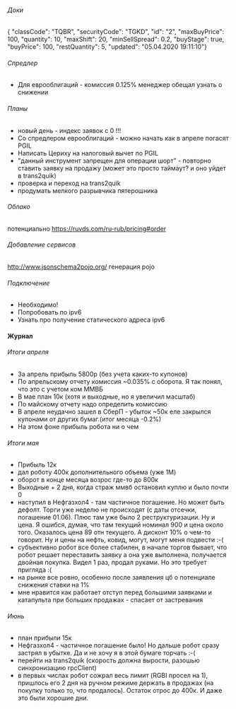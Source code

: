 ###### Доки
{ "classCode": "TQBR", "securityCode": "TGKD", "id": "2", "maxBuyPrice": 100, "quantity": 10, "maxShift": 20, "minSellSpread": 0.2, "buyStage": true, "buyPrice": 100, "restQuantity": 5, "updated": "05.04.2020 19:11:10"}

###### Спредлер

* Для еврооблигаций - комиссия 0.125% менеджер обещал узнать о снижении

###### Планы
* новый день - индекс заявок с 0 !!!
* Со спредлером еврооблигаций - можно начать как в апреле погасят PGIL
* Написать Цериху на налоговый вычет по PGIL
* "данный инструмент запрещен для операции шорт" - повторно ставить заявку на продажу 
(может это просто таймаут? и оно уйдет в trans2quik)
* проверка и переход на trans2quik
* продумать мелкого разрывчика пятерошника

###### Облако
потенциально
https://ruvds.com/ru-rub/pricing#order

###### Добавление сервисов
http://www.jsonschema2pojo.org/ генерация pojo

###### Подключение
* Необходимо!
* Попробовать по ipv6
* Узнать про получение статического адреса ipv6

#### Журнал
###### Итоги апреля
* За апрель прибыль 5800р (без учета каких-то купонов)
* По апрельскому отчету комиссия ~0.035% c оборота. Я так понял, что это с учетом ком ММВБ
* В мае план 10к (хотя и выходные, но я увеличил масштаб)
* По майскому отчету надо определить комиссию
* В апреле неудачно зашел в СберП - убыток ~50к еле закрылся купонами от других бумаг.(итог месяца -0.2%) 
* На этом фоне прибыль робота ни о чем
###### Итоги мая
* Прибыль 12к
* дал роботу 400к дополнительного объема (уже 1М)
* оборот в конце месяца возрос где-то до 800к
* Выходные + 2 дня, когда страж ммвб остановил куплю и было почти 0
* наступил в Нефгазхол4 - там частичное погашение. Но может быть дефолт. 
Торги уже неделю не происходят (с даты отсечки, погашение 01.06).
Плюс там уже было 2 реструктуризации. Ну и цена. 
Я ошибся, думая, что там текущий номинал 900 и цена около того. Оказалось цена 89 отн текущего. 
А дисконт 10% о чем-то говорит. Ну и цены на нефть, ковид, могут, могут меня подвести :-(
* субъективно робот все более стабилен, в начале торгов бывает, что робот решает переставить заявку
а она уже выполнена, получается двойная покупка. Видел 1 раз, продал руками. Но это требует пригляда :( 
* на рынке все ровно, особенно после заявления цб о потенциале снижения ставки на 1%
* мне нравится как работает отступ перед большими заявками и катапульта при больших продажах - спасает от застревания

###### Июнь
* план прибыли 15к
* Нефгазхол4 - частичное погашение было! Но дальше робот сразу застрял в убытке. Да и не хочу я в этой бумаге торчать :-(
* перейти на trans2quik (скорость должна вырости, разошью синхронизацию rpcClient)
* в первых числах робот сожрал весь лимит (RGBI просел на 1), пришлось его 2 дня на ручном режиме держать в продажах 
(на покупку только то, что продалось). Остаток отрос до 400к. И даже это были хорошие дни. 
